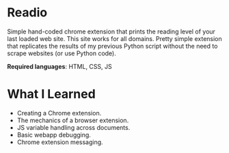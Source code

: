 # Readio

Simple hand-coded chrome extension that prints the reading level of your last loaded web site. This site works for all domains. 
Pretty simple extension that replicates the results of my previous Python script without the need to scrape websites (or use Python code). 

**Required languages**: HTML, CSS, JS

# What I Learned

* Creating a Chrome extension. 
* The mechanics of a browser extension. 
* JS variable handling across documents. 
* Basic webapp debugging.
* Chrome extension messaging. 

